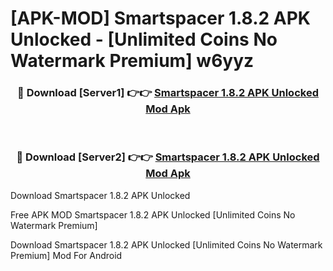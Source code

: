 # [APK-MOD] Smartspacer 1.8.2 APK Unlocked - [Unlimited Coins No Watermark Premium] w6yyz



<div align="center">
<h3>🔴 Download [Server1] 👉👉 <a href="https://momento.my/?title=Smartspacer_1.8.2_APK_Unlocked">Smartspacer 1.8.2 APK Unlocked Mod Apk</a></h3><br>

<h3>🔴 Download [Server2] 👉👉 <a href="https://momento.my/?title=Smartspacer_1.8.2_APK_Unlocked">Smartspacer 1.8.2 APK Unlocked Mod Apk</a></h3>
</div>



Download Smartspacer 1.8.2 APK Unlocked 

Free APK MOD Smartspacer 1.8.2 APK Unlocked [Unlimited Coins No Watermark Premium]

Download Smartspacer 1.8.2 APK Unlocked [Unlimited Coins No Watermark Premium] Mod For Android
